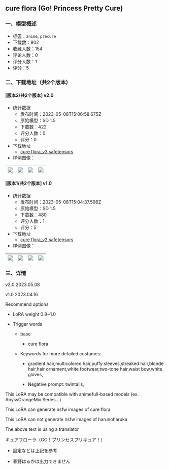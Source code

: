 ## cure flora (Go! Princess Pretty Cure)
### 一、模型概述

- 标签：`anime`, `precure`
- 下载数：902
- 收藏人数：154
- 评论人数：0
- 评分人数：1
- 评分：5

### 二、下载地址（共2个版本）

#### [版本2/共2个版本] v2.0

- 统计数据
  - 发布时间：2023-05-08T15:06:58.675Z
  - 原始模型：SD 1.5
  - 下载数：422
  - 评分人数：0
  - 评分：0
- 下载地址
  - [cure flora_v3.safetensors](https://civitai.com/api/download/models/65721)
- 样例图像：

| <img src="https://image.civitai.com/xG1nkqKTMzGDvpLrqFT7WA/0e35f0e9-0006-4f4a-8898-6aac790dedac/width=450/728057.jpeg" /> | <img src="https://image.civitai.com/xG1nkqKTMzGDvpLrqFT7WA/a506f268-8e3a-455e-a021-b961dc55d5ef/width=450/728059.jpeg" /> | <img src="https://image.civitai.com/xG1nkqKTMzGDvpLrqFT7WA/2e6d2b2f-c85b-402f-bf58-8dbe8f68dc0c/width=450/728060.jpeg" /> | <img src="https://image.civitai.com/xG1nkqKTMzGDvpLrqFT7WA/6a96b8bc-2e4d-4448-95b2-8659fc4cba72/width=450/728062.jpeg" /> |
| ---- | ---- | ---- | ---- |

#### [版本1/共2个版本] v1.0

- 统计数据
  - 发布时间：2023-05-08T15:04:37.596Z
  - 原始模型：SD 1.5
  - 下载数：480
  - 评分人数：1
  - 评分：5
- 下载地址
  - [cure flora_v2.safetensors](https://civitai.com/api/download/models/46897)
- 样例图像：

| <img src="https://image.civitai.com/xG1nkqKTMzGDvpLrqFT7WA/bf97ae98-a86c-4b90-5c13-fd0b5b8ed400/width=450/506537.jpeg" /> | <img src="https://image.civitai.com/xG1nkqKTMzGDvpLrqFT7WA/906436c4-d7ce-4c60-075a-8aa90cc3bf00/width=450/506538.jpeg" /> | <img src="https://image.civitai.com/xG1nkqKTMzGDvpLrqFT7WA/c4df101e-fa21-415a-42ee-452d6ac9bb00/width=450/506539.jpeg" /> | <img src="https://image.civitai.com/xG1nkqKTMzGDvpLrqFT7WA/138eb2f8-97d8-4c80-ddb7-c7b7c298d700/width=450/506540.jpeg" /> |
| ---- | ---- | ---- | ---- |


### 三、详情
<p>v2.0 2023.05.08</p><p>v1.0 2023.04.16</p><p></p><p>Recommend options</p><ul><li><p>LoRA weight 0.8~1.0</p></li><li><p>Trigger words</p><ul><li><p>base</p><ul><li><p>cure flora</p></li></ul></li><li><p>Keywords for more detailed costumes:</p><ul><li><p>gradient hair,multicolored hair,puffy sleeves,streaked hair,blonde hair,hair ornament,white footwear,two-tone hair,waist bow,white gloves,</p></li><li><p>Negative prompt: twintails,</p></li></ul></li></ul></li></ul><p></p><p>This LoRA may be compatible with animefull-based models (ex. AbyssOrangeMix Series...)</p><p>This LoRA can generate nsfw images of cure flora</p><p>This LoRA can not generate nsfw images of harunoharuka</p><p>The above text is using a translator</p><p>キュアフローラ（GO！プリンセスプリキュア！）</p><ul><li><p>設定などは上記を参考</p></li><li><p>春野はるかは出力できません</p></li></ul>